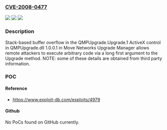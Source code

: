 ### [CVE-2008-0477](https://cve.mitre.org/cgi-bin/cvename.cgi?name=CVE-2008-0477)
![](https://img.shields.io/static/v1?label=Product&message=n%2Fa&color=blue)
![](https://img.shields.io/static/v1?label=Version&message=n%2Fa&color=blue)
![](https://img.shields.io/static/v1?label=Vulnerability&message=n%2Fa&color=brighgreen)

### Description

Stack-based buffer overflow in the QMPUpgrade.Upgrade.1 ActiveX control in QMPUpgrade.dll 1.0.0.1 in Move Networks Upgrade Manager allows remote attackers to execute arbitrary code via a long first argument to the Upgrade method.  NOTE: some of these details are obtained from third party information.

### POC

#### Reference
- https://www.exploit-db.com/exploits/4979

#### Github
No PoCs found on GitHub currently.

